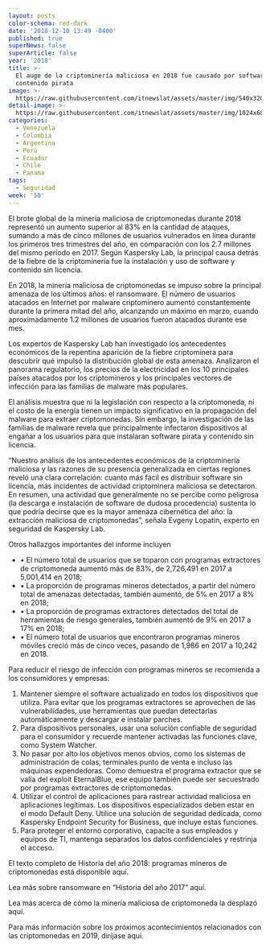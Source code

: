 ```yaml
---
layout: posts
color-schema: red-dark
date: '2018-12-10 13:49 -0400'
published: true
superNews: false
superArticle: false
year: '2018'
title: >-
  El auge de la criptominería maliciosa en 2018 fue causado por software y
  contenido pirata
image: >-
  https://raw.githubusercontent.com/itnewslat/assets/master/img/540x320/Software-Malicioso-p.jpg
detail-image: >-
  https://raw.githubusercontent.com/itnewslat/assets/master/img/1024x680/Software-Malicioso-g.jpg
categories:
  - Venezuela
  - Colombia
  - Argentina
  - Perú
  - Ecuador
  - Chile
  - Panama
tags:
  - Seguridad
week: '50'
---
```

El brote global de la minería maliciosa de criptomonedas durante 2018 representó un aumento superior al 83% en la cantidad de ataques, sumando a más de cinco millones de usuarios vulnerados en línea durante los primeros tres trimestres del año, en comparación con los 2.7 millones del mismo período en 2017. Según Kaspersky Lab, la principal causa detrás de la fiebre de la criptominería fue la instalación y uso de software y contenido sin licencia.

En 2018, la minería maliciosa de criptomonedas se impuso sobre la principal amenaza de los últimos años: el ransomware. El número de usuarios atacados en Internet por malware criptominero aumentó constantemente durante la primera mitad del año, alcanzando un máximo en marzo, cuando aproximadamente 1.2 millones de usuarios fueron atacados durante ese mes.

Los expertos de Kaspersky Lab han investigado los antecedentes económicos de la repentina aparición de la fiebre criptominera para descubrir qué impulsó la distribución global de esta amenaza. Analizaron el panorama regulatorio, los precios de la electricidad en los 10 principales países atacados por los criptomineros y los principales vectores de infección para las familias de malware más populares.

El análisis muestra que ni la legislación con respecto a la criptomoneda, ni el costo de la energía tienen un impacto significativo en la propagación del malware para extraer criptomonedas. Sin embargo, la investigación de las familias de malware revela que principalmente infectaron dispositivos al engañar a los usuarios para que instalaran software pirata y contenido sin licencia.

“Nuestro análisis de los antecedentes económicos de la criptominería maliciosa y las razones de su presencia generalizada en ciertas regiones reveló una clara correlación: cuanto más fácil es distribuir software sin licencia, más incidentes de actividad criptominera maliciosa se detectaron. En resumen, una actividad que generalmente no se percibe como peligrosa (la descarga e instalación de software de dudosa procedencia) sustenta lo que podría decirse que es la mayor amenaza cibernética del año: la extracción maliciosa de criptomonedas”, señala Evgeny Lopatin, experto en seguridad de Kaspersky Lab.

Otros hallazgos importantes del informe incluyen

- •	El número total de usuarios que se toparon con programas extractores de criptomoneda aumentó más de 83%, de 2,726,491 en 2017 a 5,001,414 en 2018;
- •	La proporción de programas mineros detectados, a partir del número total de amenazas detectadas, también aumentó, de 5% en 2017 a 8% en 2018;
- •	La proporción de programas extractores detectados del total de herramientas de riesgo generales, también aumentó de 9% en 2017 a 17% en 2018;
- •	El número total de usuarios que encontraron programas mineros móviles creció más de cinco veces, pasando de 1,986 en 2017 a 10,242 en 2018.

Para reducir el riesgo de infección con programas mineros se recomienda a los consumidores y empresas:

1. Mantener siempre el software actualizado en todos los dispositivos que utiliza. Para evitar que los programas extractores se aprovechen de las vulnerabilidades, use herramientas que puedan detectarlas automáticamente y descargar e instalar parches.
2. Para dispositivos personales, usar una solución confiable de seguridad para el consumidor y recuerde mantener activadas las funciones clave, como System Watcher.
3. No pasar por alto los objetivos menos obvios, como los sistemas de administración de colas, terminales punto de venta e incluso las máquinas expendedoras. Como demuestra el programa extractor que se valía del exploit EternalBlue, ese equipo también puede ser secuestrado por programas extractores de criptomonedas.
4. Utilizar el control de aplicaciones para rastrear actividad maliciosa en aplicaciones legítimas. Los dispositivos especializados deben estar en el modo Default Deny. Utilice una solución de seguridad dedicada, como Kaspersky Endpoint Security for Business, que incluye estas funciones.
5. Para proteger el entorno corporativo, capacite a sus empleados y equipos de TI, mantenga separados los datos confidenciales y restrinja el acceso.

El texto completo de Historia del año 2018: programas mineros de criptomonedas está disponible aquí.

Lea más sobre ransomware en “Historia del año 2017” aquí.

Lea más acerca de cómo la minería maliciosa de criptomoneda la desplazó aquí.

Para más información sobre los próximos acontecimientos relacionados con las criptomonedas en 2019, diríjase aquí.
